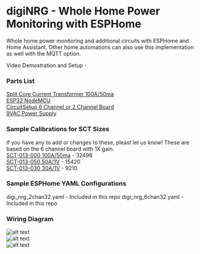 # digiNRG - Whole Home Power Monitoring with ESPHome
Whole home power monitoring and additional circuits with ESPHome and Home Assistant.  Other home automations can also use this implementation as well with the MQTT option.

Video Demostration and Setup - 

### Parts List
[Split Core Current Transformer 100A/50ma](https://amzn.to/2JtuRSt)  
[ESP32 NodeMCU](https://amzn.to/2XvEBAs)  
[CircuitSetup 6 Channel or 2 Channel Board](https://circuitsetup.us/index.php/product-category/power-management/)  
[9VAC Power Supply](https://amzn.to/2Jt4uMh)

### Sample Calibrations for SCT Sizes
If you have any to add or changes to these, pleast let us know! These are based on the 6 channel board with 1X gain.  
[SCT-013-000 100A/50ma](https://amzn.to/2JtuRSt) - 32498  
[SCT-013-050 50A/1V](https://amzn.to/2XzkyB3) - 15420  
[SCT-013-030 30A/1V](https://amzn.to/2FZLdB9) - 9210  

### Sample ESPHome YAML Configurations
digi_nrg_2chan32.yaml - Included in this repo 
digi_nrg_6chan32.yaml - Included in this repo

### Wiring Diagram
![alt text](https://raw.githubusercontent.com/digiblur/digiNRG_ESPHome/master/jpgs/2chan_board.jpg "2 Channel")  
![alt text](https://raw.githubusercontent.com/digiblur/digiNRG_ESPHome/master/jpgs/6chan_board.jpg "6 Channel")  
![alt text](https://raw.githubusercontent.com/digiblur/digiNRG_ESPHome/master/jpgs/sct_100a.jpg "SCT")  

